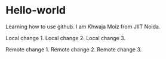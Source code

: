 # Hello-world
Learning how to use github.
I am Khwaja Moiz from JIIT Noida.

Local change 1.
Local change 2.
Local change 3.

Remote change 1.
Remote change 2.
Remote change 3.
